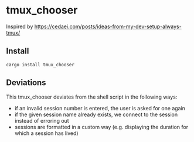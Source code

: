 # tmux_chooser

Inspired by https://cedaei.com/posts/ideas-from-my-dev-setup-always-tmux/

## Install

```
cargo install tmux_chooser
```

## Deviations

This tmux_chooser deviates from the shell script in the following ways:

- if an invalid session number is entered, the user is asked for one again
- if the given session name already exists, we connect to the session instead of erroring out
- sessions are formatted in a custom way (e.g. displaying the duration for which a session has lived)
